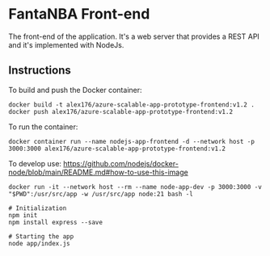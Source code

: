 # FantaNBA Front-end
The front-end of the application. It's a web server that provides a REST API and it's implemented with NodeJs.

## Instructions
To build and push the Docker container:
```
docker build -t alex176/azure-scalable-app-prototype-frontend:v1.2 .
docker push alex176/azure-scalable-app-prototype-frontend:v1.2
```
To run the container:
```
docker container run --name nodejs-app-frontend -d --network host -p 3000:3000 alex176/azure-scalable-app-prototype-frontend:v1.2
```

To develop use: https://github.com/nodejs/docker-node/blob/main/README.md#how-to-use-this-image
```
docker run -it --network host --rm --name node-app-dev -p 3000:3000 -v "$PWD":/usr/src/app -w /usr/src/app node:21 bash -l

# Initialization
npm init
npm install express --save

# Starting the app
node app/index.js
```
